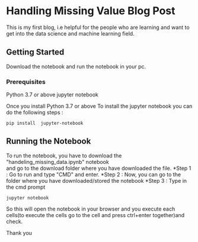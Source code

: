 # Handling Missing Value Blog Post
This is my first blog, i.e helpful for the people who are learning and want to get into the data science and machine learning field.

## Getting Started
Download the notebook and run the notebook in your pc.

### Prerequisites
Python 3.7 or above
jupyter notebook

Once you install Python 3.7 or above 
To install the jupyter notebook you can do the following steps :

```
pip install  jupyter-notebook
```


## Running the Notebook
To run the notebook, you have to download the "handeling_missing_data.ipynb" notebook  
and go to the download folder where you have downloaded the file.
*Step 1 :  Go to run and type "CMD" and enter.
*Step 2 :  Now, you can go to the folder where you have downloaded/stored the notebook 
*Step 3 :  Type in the cmd prompt 
```
jupyter notebook

```
So this will open the notebook in your browser and you execute each cells(to execute the cells go to the cell and press ctrl+enter together)and check.

Thank you 

